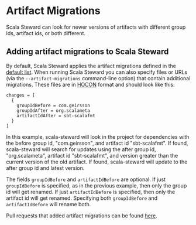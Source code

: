# Artifact Migrations

Scala Steward can look for newer versions of artifacts with different group Ids, artifact ids, or both different.

## Adding artifact migrations to Scala Steward

By default, Scala Steward applies the artifact migrations defined in the
[default list][migrations]. When running Scala Steward you can also specify
files or URLs (via the `--artifact-migrations` command-line option) that
contain additional migrations. These files are in [HOCON][HOCON] format and
should look like this:
```hocon
changes = [
  {
    groupIdBefore = com.geirsson
    groupIdAfter = org.scalameta
    artifactIdAfter = sbt-scalafmt
  }
]
```
In this example, scala-steward will look in the project for dependencies with the before group id, "com.geirsson", and 
artifact id "sbt-scalafmt". If found, scala-steward will search for updates using the after group id, "org.scalameta", 
artifact id "sbt-scalafmt", and version greater than the current version of the old artifact. If found, scala-steward will update
to the after group id and latest version.

The fields `groupIdBefore` and `artifactIdBefore` are optional. If just `groupIdBefore` is specified, as in the previous
example, then only the group id will get renamed. If just `artifactIdBefore` is specified, then only the artifact id
will get renamed. Specifying both `groupIdBefore` and `artifactIdBefore` will rename both.

Pull requests that added artifact migrations can be found [here][migration-prs].

[migrations]: https://github.com/scala-steward-org/scala-steward/blob/main/modules/core/src/main/resources/artifact-migrations.v2.conf
[migration-prs]: https://github.com/scala-steward-org/scala-steward/pulls?q=label%3Aartifact-migration
[HOCON]: https://github.com/lightbend/config/blob/master/HOCON.md
